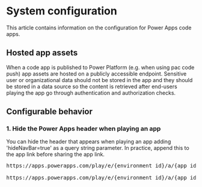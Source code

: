 # System configuration

This article contains information on the configuration for Power Apps code apps.

## Hosted app assets
When a code app is published to Power Platform (e.g. when using pac code push) app assets are hosted on a publicly accessible endpoint. Sensitive user or organizational data should not be stored in the app and they should be stored in a data source so the content is retrieved after end-users playing the app go through authentication and authorization checks. 

## Configurable behavior
### 1. Hide the Power Apps header when playing an app
You can hide the header that appears when playing an app adding 'hideNavBar=true' as a query string parameter. In practice, append this to the app link before sharing the app link. 

<pre>
https://apps.powerapps.com/play/e/{environment id}/a/{app id}

https://apps.powerapps.com/play/e/{environment id}/a/{app id}?<b>hideNavBar=true</b>
</pre>
